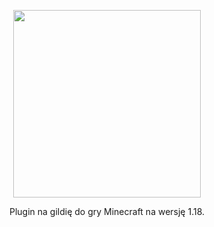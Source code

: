 <p align="center">
  <img src="https://i.imgur.com/i93g9jw.png" width="300px" />
</p>

<p align="center">Plugin na gildię do gry Minecraft na wersję 1.18.</p>
